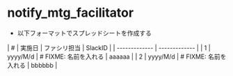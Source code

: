 # notify_mtg_facilitator

- 以下フォーマットでスプレッドシートを作成する

| # | 実施日 | ファシリ担当 | SlackID |
| ------------- | ------------- |
| 1 | yyyy/M/d | # FIXME: 名前を入れる | aaaaaa |
| 2 | yyyy/M/d | # FIXME: 名前を入れる | bbbbbb |
